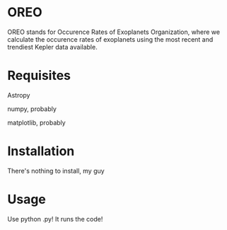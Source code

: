 # OREO

OREO stands for Occurence Rates of Exoplanets Organization, where we calculate the occurence rates of exoplanets using the most recent and trendiest Kepler data available.

# Requisites
Astropy

numpy, probably

matplotlib, probably

# Installation
There's nothing to install, my guy

# Usage
Use python <filename>.py! It runs the code!
